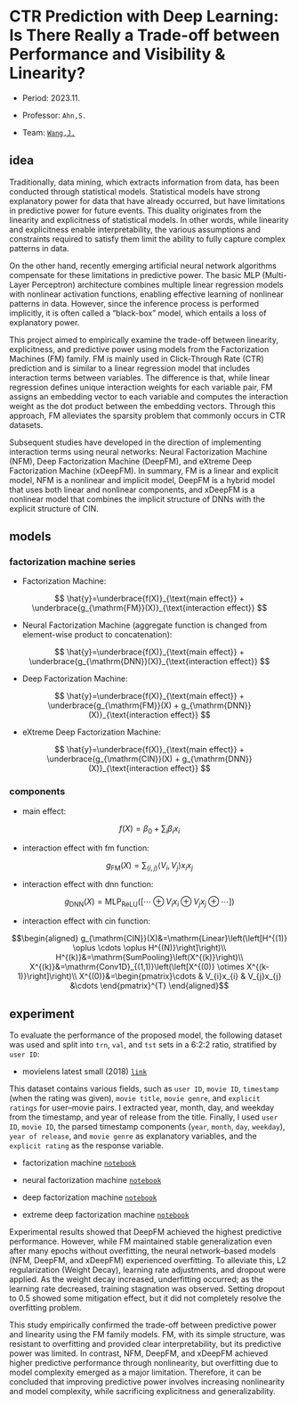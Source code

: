 # CTR Prediction with Deep Learning: Is There Really a Trade-off between Performance and Visibility & Linearity?

- Period: 2023.11.

- Professor: `Ahn,S.`

- Team: [`Wang,J.`](https://github.com/jayarnim)

## idea

Traditionally, data mining, which extracts information from data, has been conducted through statistical models. Statistical models have strong explanatory power for data that have already occurred, but have limitations in predictive power for future events. This duality originates from the linearity and explicitness of statistical models. In other words, while linearity and explicitness enable interpretability, the various assumptions and constraints required to satisfy them limit the ability to fully capture complex patterns in data.

On the other hand, recently emerging artificial neural network algorithms compensate for these limitations in predictive power. The basic MLP (Multi-Layer Perceptron) architecture combines multiple linear regression models with nonlinear activation functions, enabling effective learning of nonlinear patterns in data. However, since the inference process is performed implicitly, it is often called a “black-box” model, which entails a loss of explanatory power.

This project aimed to empirically examine the trade-off between linearity, explicitness, and predictive power using models from the Factorization Machines (FM) family. FM is mainly used in Click-Through Rate (CTR) prediction and is similar to a linear regression model that includes interaction terms between variables. The difference is that, while linear regression defines unique interaction weights for each variable pair, FM assigns an embedding vector to each variable and computes the interaction weight as the dot product between the embedding vectors. Through this approach, FM alleviates the sparsity problem that commonly occurs in CTR datasets.

Subsequent studies have developed in the direction of implementing interaction terms using neural networks: Neural Factorization Machine (NFM), Deep Factorization Machine (DeepFM), and eXtreme Deep Factorization Machine (xDeepFM). In summary, FM is a linear and explicit model, NFM is a nonlinear and implicit model, DeepFM is a hybrid model that uses both linear and nonlinear components, and xDeepFM is a nonlinear model that combines the implicit structure of DNNs with the explicit structure of CIN.

## models

### factorization machine series

- Factorization Machine:

$$
\hat{y}=\underbrace{f(X)}_{\text{main effect}} + \underbrace{g_{\mathrm{FM}}(X)}_{\text{interaction effect}}
$$

- Neural Factorization Machine (aggregate function is changed from element-wise product to concatenation):

$$
\hat{y}=\underbrace{f(X)}_{\text{main effect}} + \underbrace{g_{\mathrm{DNN}}(X)}_{\text{interaction effect}}
$$

- Deep Factorization Machine:

$$
\hat{y}=\underbrace{f(X)}_{\text{main effect}} + \underbrace{g_{\mathrm{FM}}(X) + g_{\mathrm{DNN}}(X)}_{\text{interaction effect}}
$$

- eXtreme Deep Factorization Machine:

$$
\hat{y}=\underbrace{f(X)}_{\text{main effect}} + \underbrace{g_{\mathrm{CIN}}(X) + g_{\mathrm{DNN}}(X)}_{\text{interaction effect}}
$$

### components

- main effect:

$$
f(X) = \beta_{0} + \sum_{i}{\beta_{i}x_{i}}
$$

- interaction effect with fm function:

$$
g_{\mathrm{FM}}(X) = \sum_{(i,j)}{\langle V_{i},V_{j}\rangle x_{i}x_{j}}
$$

- interaction effect with dnn function:

$$
g_{\mathrm{DNN}}(X) = \mathrm{MLP}_{\mathrm{ReLU}}\left(\left[\cdots \oplus V_{i}x_{i} \oplus V_{j}x_{j} \oplus \cdots \right]\right)
$$

- interaction effect with cin function:

$$\begin{aligned}
g_{\mathrm{CIN}}(X)&=\mathrm{Linear}\left(\left[H^{(1)} \oplus \cdots \oplus H^{(N)}\right]\right)\\
H^{(k)}&=\mathrm{SumPooling}\left(X^{(k)}\right)\\
X^{(k)}&=\mathrm{Conv1D}_{(1,1)}\left(\left[X^{(0)} \otimes X^{(k-1)}\right]\right)\\
X^{(0)}&=\begin{pmatrix}\cdots & V_{i}x_{i} & V_{j}x_{j} &\cdots \end{pmatrix}^{T}
\end{aligned}$$

## experiment

To evaluate the performance of the proposed model, the following dataset was used and split into `trn`, `val`, and `tst` sets in a 6:2:2 ratio, stratified by `user ID`:

- movielens latest small (2018) [`link`](https://grouplens.org/datasets/movielens/latest/)

This dataset contains various fields, such as `user ID`, `movie ID`, `timestamp` (when the rating was given), `movie title`, `movie genre`, and `explicit ratings` for user–movie pairs. I extracted year, month, day, and weekday from the timestamp, and year of release from the title. Finally, I used `user ID`, `movie ID`, the parsed timestamp components (`year`, `month`, `day`, `weekday`), `year of release`, and `movie genre` as explanatory variables, and the `explicit rating` as the response variable.

- factorization machine [`notebook`](/_notebooks/1.FM.ipynb)

- neural factorization machine [`notebook`](/_notebooks/2.NFM.ipynb)

- deep factorization machine [`notebook`](/_notebooks/3.DeepFM.ipynb)

- extreme deep factorization machine [`notebook`](/_notebooks/4.xDeepFM.ipynb)

Experimental results showed that DeepFM achieved the highest predictive performance. However, while FM maintained stable generalization even after many epochs without overfitting, the neural network–based models (NFM, DeepFM, and xDeepFM) experienced overfitting. To alleviate this, L2 regularization (Weight Decay), learning rate adjustments, and dropout were applied. As the weight decay increased, underfitting occurred; as the learning rate decreased, training stagnation was observed. Setting dropout to 0.5 showed some mitigation effect, but it did not completely resolve the overfitting problem.

This study empirically confirmed the trade-off between predictive power and linearity using the FM family models. FM, with its simple structure, was resistant to overfitting and provided clear interpretability, but its predictive power was limited. In contrast, NFM, DeepFM, and xDeepFM achieved higher predictive performance through nonlinearity, but overfitting due to model complexity emerged as a major limitation. Therefore, it can be concluded that improving predictive power involves increasing nonlinearity and model complexity, while sacrificing explicitness and generalizability.